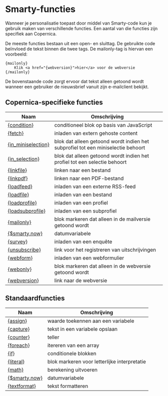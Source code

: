# Smarty-functies

Wanneer je personalisatie toepast door middel van Smarty-code kun je gebruik maken van verschillende functies. 
Een aantal van die functies zijn specifiek aan Copernica. 

De meeste functies bestaan uit een open- en sluittag. De gebruikte code beïnvloed de tekst binnen die twee tags.
De mailonly-tag is hiervan een voorbeeld:

```text
{mailonly}
    Klik <a href="{webversion}">hier</a> voor de webversie
{/mailonly}
```

De bovenstaande code zorgt ervoor dat tekst alleen getoond wordt wanneer een gebruiker de nieuwsbrief vanuit zijn e-mailclient bekijkt.

## Copernica-specifieke functies

| Naam                                                                  | Omschrijving                                                                 |
|-----------------------------------------------------------------------|------------------------------------------------------------------------------|
| [{condition}](./personalization-functions-condition)                  | conditioneel blok op basis van JavaScript                                    |
| [{fetch}](./personalization-functions-fetch)                          | inladen van extern gehoste content                                      |
| [{in_miniselection}](./personalization-functions-in_miniselection)    | blok dat alleen getoond wordt indien het subprofiel tot een miniselectie behoort |
| [{in_selection}](./personalization-functions-in_selection)            | blok dat alleen getoond wordt indien het profiel tot een selectie behoort        |
| [{linkfile}](./personalization-functions-linkfile)                    | linken naar een bestand                                                      |
| [{linkpdf}](./personalization-functions-linkpdf)                      | linken naar een PDF-bestand                                                  |
| [{loadfeed}](./personalization-functions-loadfeed)                    | inladen van een externe RSS-feed                                             |
| [{loadfile}](./personalization-functions-loadfile)                    | inladen van een bestand                                                      |
| [{loadprofile}](./personalization-functions-loadprofile)              | inladen van een profiel                                                      |
| [{loadsubprofile}](./personalization-functions-loadsubprofile)        | inladen van een subprofiel                                                   |
| [{mailonly}](./personalization-functions-mailonly)                    | blok markeren dat alleen in de mailversie getoond wordt                    |
| [{$smarty.now}](./smarty-date)                                        | datumvariabele                                                              |
| [{survey}](./personalization-functions-survey)                        | inladen van een enquête                                                      |
| [{unsubscribe}](./personalization-functions-unsubscribe)              | link voor het registreren van uitschrijvingen                                         |
| [{webform}](./personalization-functions-webform)                      | inladen van een webformulier                                                 |
| [{webonly}](./personalization-functions-webonly)                      | blok markeren dat alleen in de webversie getoond wordt                       |
| [{webversion}](./emailings-publisher-webversion)                      | link naar de webversie                                                       |

## Standaardfuncties

| Naam                                                                  | Omschrijving                                                                 |
|-----------------------------------------------------------------------|------------------------------------------------------------------------------|
| [{assign}](./personalization-functions-assign)                        | waarde toekennen aan een variabele                                           |
| [{capture}](./personalization-functions-capture)                      | tekst in een variabele opslaan                                               |
| [{counter}](./personalization-functions-counter)                      | teller                                                                       |
| [{foreach}](./personalization-functions-foreach)                      | itereren van een array                                                      |
| [{if}](./personalization-functions-if)                                | conditionele blokken                                                         |
| [{literal}](./personalization-functions-literal)                      | blok markeren voor letterlijke interpretatie                                 |
| [{math}](./personalization-functions-math)                            | berekening uitvoeren                                                         |
| [{$smarty.now}](./smarty-date)                                        | datumvariabele                                                              |
| [{textformat}](./personalization-functions-textformat)                | tekst formatteren                                                            |
